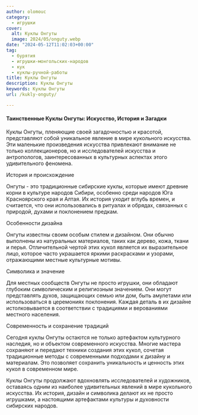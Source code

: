 ```yaml
---
author: olomouc
category:
  - игрушки
cover:
  alt: Куклы Онгуты
  image: 2024/05/onguty.webp
date: "2024-05-12T11:02:03+00:00"
tag:
  - бурятия
  - игрушки-монгольских-народов
  - кук
  - куклы-ручной-работы
title: Куклы Онгуты
description: Куклы Онгуты
keywords: Куклы Онгуты
url: /kukly-onguty/

---
```

#### Таинственные Куклы Онгуты: Искусство, История и Загадки

Куклы Онгуты, пленяющие своей загадочностью и красотой, представляют собой уникальное явление в мире кукольного искусства. Эти маленькие произведения искусства привлекают внимание не только коллекционеров, но и исследователей искусства и антропологов, заинтересованных в культурных аспектах этого удивительного феномена.

История и происхождение

Онгуты \- это традиционные сибирские куклы, которые имеют древние корни в культуре народов Сибири, особенно среди народов Юга Красноярского края и Алтая. Их история уходит вглубь времен, и считается, что они использовались в ритуалах и обрядах, связанных с природой, духами и поклонением предкам.

Особенности дизайна

Онгуты известны своим особым стилем и дизайном. Они обычно выполнены из натуральных материалов, таких как дерево, кожа, ткани и перья. Отличительной чертой этих кукол является их выразительное лицо, которое часто украшается яркими раскрасками и узорами, отражающими местные культурные мотивы.

Символика и значение

Для местных сообществ Онгуты не просто игрушки, они обладают глубоким символическим и религиозным значением. Они могут представлять духов, защищающих семью или дом, быть амулетами или использоваться в церемониях поклонения. Каждая деталь в их дизайне истолковывается в соответствии с традициями и верованиями местного населения.

Современность и сохранение традиций

Сегодня куклы Онгуты остаются не только артефактом культурного наследия, но и объектом современного искусства. Многие мастера сохраняют и передают техники создания этих кукол, сочетая традиционные методы с современными подходами к дизайну и материалам. Это позволяет сохранить уникальность и ценность этих кукол в современном мире.

Куклы Онгуты продолжают вдохновлять исследователей и художников, оставаясь одним из наиболее удивительных явлений в мире кукольного искусства. Их история, дизайн и символика делают их не просто игрушками, а настоящими артефактами культуры и духовности сибирских народов.

